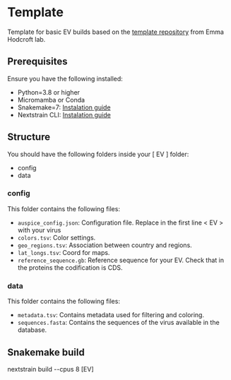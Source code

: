 # Template

Template for basic EV builds based on the [template repository](https://github.com/hodcroftlab/template_nextstrain) from Emma Hodcroft lab.


## Prerequisites
Ensure you have the following installed:
- Python=3.8 or higher
- Micromamba or Conda
- Snakemake=7: [Instalation guide](https://snakemake.readthedocs.io/en/stable/getting_started/installation.html)
- Nextstrain CLI: [Instalation guide](https://docs.nextstrain.org/en/latest/install.html)

## Structure

You should have the following folders inside your [ EV ] folder:
- config
- data

### config 
This folder contains the following files:
- `auspice_config.json`: Configuration file. Replace in the first line < EV > with your virus
- `colors.tsv`: Color settings.
- `geo_regions.tsv`: Association between country and regions.
- `lat_longs.tsv`: Coord for maps.
- `reference_sequence.gb`: Reference sequence for your EV. Check that in the proteins the codification is CDS.

### data
This folder contains the following files:
- `metadata.tsv`: Contains metadata used for filtering and coloring.
- `sequences.fasta`: Contains the sequences of the virus available in the database.

## Snakemake build
nextstrain build --cpus 8 [EV]